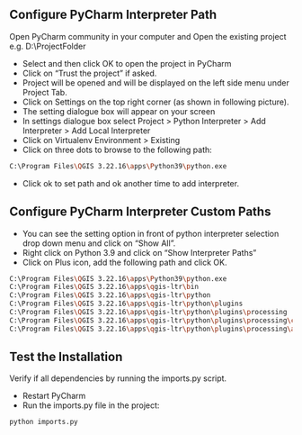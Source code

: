 ## Configure PyCharm Interpreter Path

Open PyCharm community in your computer and Open the existing project e.g.
D:\ProjectFolder

- Select and then click OK to open the project in PyCharm
- Click on “Trust the project” if asked.
- Project will be opened and will be displayed on the left side menu under Project Tab.
- Click on Settings on the top right corner (as shown in following picture).
- The setting dialogue box will appear on your screen
- In settings dialogue box select Project > Python Interpreter > Add Interpreter > Add Local Interpreter
- Click on Virtualenv Environment > Existing
- Click on three dots to browse to the following path:

```bash
C:\Program Files\QGIS 3.22.16\apps\Python39\python.exe
```

- Click ok to set path and ok another time to add interpreter.


## Configure PyCharm Interpreter Custom Paths


- You can see the setting option in front of python interpreter selection drop down menu and click on “Show All”.
- Right click on Python 3.9 and click on “Show Interpreter Paths”
- Click on Plus icon, add the following path and click OK.

```bash
C:\Program Files\QGIS 3.22.16\apps\Python39\python.exe
C:\Program Files\QGIS 3.22.16\apps\qgis-ltr\bin
C:\Program Files\QGIS 3.22.16\apps\qgis-ltr\python
C:\Program Files\QGIS 3.22.16\apps\qgis-ltr\python\plugins
C:\Program Files\QGIS 3.22.16\apps\qgis-ltr\python\plugins\processing
C:\Program Files\QGIS 3.22.16\apps\qgis-ltr\python\plugins\processing\core
C:\Program Files\QGIS 3.22.16\apps\qgis-ltr\python\plugins\processing\algs\qgis
```

## Test the Installation

Verify if all dependencies by running the imports.py script.

- Restart PyCharm
- Run the imports.py file in the project:

```bash
python imports.py
```
